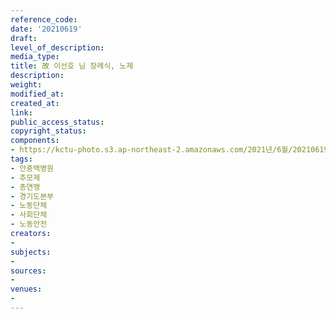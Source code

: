 ```yaml
---
reference_code: 
date: '20210619'
draft: 
level_of_description: 
media_type: 
title: 故 이선호 님 장례식, 노제
description: 
weight: 
modified_at: 
created_at: 
link: 
public_access_status: 
copyright_status: 
components:
- https://kctu-photo.s3.ap-northeast-2.amazonaws.com/2021년/6월/20210619-故+이선호+님+장례식,+노제_안중백병원_추모제_총연맹_경기도본부_노동단체_사회단체_노동안전/_1D20619.jpg
tags:
- 안중백병원
- 추모제
- 총연맹
- 경기도본부
- 노동단체
- 사회단체
- 노동안전
creators:
- 
subjects:
- 
sources:
- 
venues:
- 
---
```

